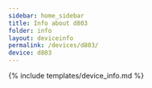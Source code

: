 ```yaml
---
sidebar: home_sidebar
title: Info about d803
folder: info
layout: deviceinfo
permalink: /devices/d803/
device: d803
---
```

{% include templates/device_info.md %}
